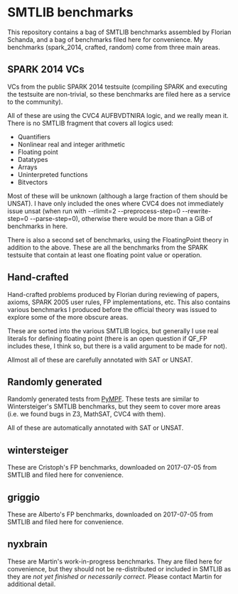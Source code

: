 # SMTLIB benchmarks
This repository contains a bag of SMTLIB benchmarks assembled by
Florian Schanda, and a bag of benchmarks filed here for
convenience. My benchmarks (spark_2014, crafted, random) come from
three main areas.

## SPARK 2014 VCs
VCs from the public SPARK 2014 testsuite (compiling SPARK and
executing the testsuite are non-trivial, so these benchmarks are filed
here as a service to the community).

All of these are using the CVC4 AUFBVDTNIRA logic, and we really mean
it. There is no SMTLIB fragment that covers all logics used:
* Quantifiers
* Nonlinear real and integer arithmetic
* Floating point
* Datatypes
* Arrays
* Uninterpreted functions
* Bitvectors

Most of these will be unknown (although a large fraction of them
should be UNSAT). I have only included the ones where CVC4 does not
immediately issue unsat (when run with --rlimit=2 --preprocess-step=0
--rewrite-step=0 --parse-step=0), otherwise there would be more than a
GiB of benchmarks in here.

There is also a second set of benchmarks, using the FloatingPoint
theory in addition to the above. These are all the benchmarks from the
SPARK testsuite that contain at least one floating point value or
operation.

## Hand-crafted
Hand-crafted problems produced by Florian during reviewing of papers,
axioms, SPARK 2005 user rules, FP implementations, etc. This also
contains various benchmarks I produced before the official theory was
issued to explore some of the more obscure areas.

These are sorted into the various SMTLIB logics, but generally I use
real literals for defining floating point (there is an open question
if QF_FP includes these, I think so, but there is a valid argument to
be made for not).

Allmost all of these are carefully annotated with SAT or UNSAT.

## Randomly generated
Randomly generated tests from
[PyMPF](https://github.com/florianschanda/PyMPF). These tests are
similar to Wintersteiger's SMTLIB benchmarks, but they seem to cover
more areas (i.e. we found bugs in Z3, MathSAT, CVC4 with them).

All of these are automatically annotated with SAT or UNSAT.

## wintersteiger
These are Cristoph's FP benchmarks, downloaded on 2017-07-05 from
SMTLIB and filed here for convenience.

## griggio
These are Alberto's FP benchmarks, downloaded on 2017-07-05 from
SMTLIB and filed here for convenience.

## nyxbrain
These are Martin's work-in-progress benchmarks. They are filed here
for convenience, but they should not be re-distributed or included in
SMTLIB as they are *not yet finished or necessarily correct*. Please
contact Martin for additional detail.
